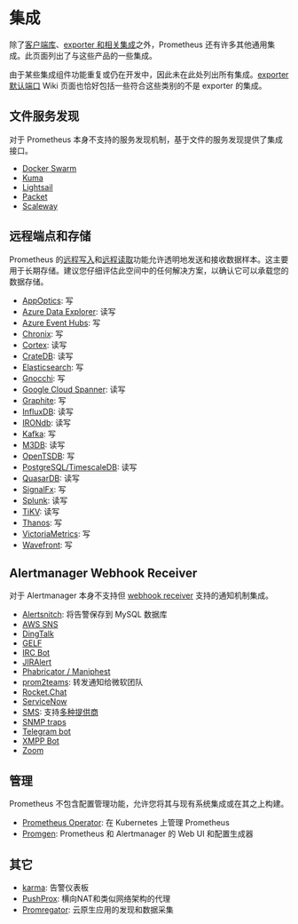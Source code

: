 # 集成

除了[客户端库](../instrumenting/clientlibs.md)、[exporter 和相关集成](../instrumenting/exporters.md)之外，Prometheus 还有许多其他通用集成。此页面列出了与这些产品的一些集成。

由于某些集成组件功能重复或仍在开发中，因此未在此处列出所有集成。[exporter 默认端口](https://github.com/prometheus/prometheus/wiki/Default-port-allocations) Wiki 页面也恰好包括一些符合这些类别的不是 exporter 的集成。

## 文件服务发现 <a href="#file-service-discovery" id="file-service-discovery"></a>

对于 Prometheus 本身不支持的服务发现机制，基于文件的服务发现提供了集成接口。

* [Docker Swarm](https://github.com/ContainerSolutions/prometheus-swarm-discovery)
* [Kuma](https://github.com/Kong/kuma/tree/master/app/kuma-prometheus-sd)
* [Lightsail](https://github.com/n888/prometheus-lightsail-sd)
* [Packet](https://github.com/packethost/prometheus-packet-sd)
* [Scaleway](https://github.com/scaleway/prometheus-scw-sd)

## 远程端点和存储 <a href="#remote-endpoints-and-storage" id="remote-endpoints-and-storage"></a>

Prometheus 的[远程写入](https://prometheus.io/docs/operating/configuration/#remote\_write)和[远程读取](https://prometheus.io/docs/operating/configuration/#remote\_read)功能允许透明地发送和接收数据样本。这主要用于长期存储。建议您仔细评估此空间中的任何解决方案，以确认它可以承载您的数据存储。

* [AppOptics](https://github.com/solarwinds/prometheus2appoptics): 写
* [Azure Data Explorer](https://github.com/cosh/PrometheusToAdx): 读写
* [Azure Event Hubs](https://github.com/bryanklewis/prometheus-eventhubs-adapter): 写
* [Chronix](https://github.com/ChronixDB/chronix.ingester): 写
* [Cortex](https://github.com/cortexproject/cortex): 读写
* [CrateDB](https://github.com/crate/crate\_adapter): 读写
* [Elasticsearch](https://github.com/infonova/prometheusbeat): 写
* [Gnocchi](https://gnocchi.xyz/prometheus.html): 写
* [Google Cloud Spanner](https://github.com/google/truestreet): 读写
* [Graphite](https://github.com/prometheus/prometheus/tree/master/documentation/examples/remote\_storage/remote\_storage\_adapter): 写
* [InfluxDB](https://docs.influxdata.com/influxdb/latest/supported\_protocols/prometheus): 读写
* [IRONdb](https://github.com/circonus-labs/irondb-prometheus-adapter): 读写
* [Kafka](https://github.com/Telefonica/prometheus-kafka-adapter): 写
* [M3DB](https://m3db.github.io/m3/integrations/prometheus): 读写
* [OpenTSDB](https://github.com/prometheus/prometheus/tree/master/documentation/examples/remote\_storage/remote\_storage\_adapter): 写
* [PostgreSQL/TimescaleDB](https://github.com/timescale/prometheus-postgresql-adapter): 读写
* [QuasarDB](https://doc.quasardb.net/master/user-guide/integration/prometheus.html): 读写
* [SignalFx](https://github.com/signalfx/metricproxy#prometheus): 写
* [Splunk](https://github.com/kebe7jun/ropee): 读写
* [TiKV](https://github.com/bragfoo/TiPrometheus): 读写
* [Thanos](https://github.com/thanos-io/thanos): 写
* [VictoriaMetrics](https://github.com/VictoriaMetrics/VictoriaMetrics): 写
* [Wavefront](https://github.com/wavefrontHQ/prometheus-storage-adapter): 写

## Alertmanager Webhook Receiver

对于 Alertmanager 本身不支持但 [webhook receiver](https://prometheus.io/docs/alerting/configuration/#webhook\_config) 支持的通知机制集成。

* [Alertsnitch](https://gitlab.com/yakshaving.art/alertsnitch): 将告警保存到 MySQL 数据库
* [AWS SNS](https://github.com/DataReply/alertmanager-sns-forwarder)
* [DingTalk](https://github.com/timonwong/prometheus-webhook-dingtalk)
* [GELF](https://github.com/b-com-software-basis/alertmanager2gelf)
* [IRC Bot](https://github.com/multimfi/bot)
* [JIRAlert](https://github.com/free/jiralert)
* [Phabricator / Maniphest](https://github.com/knyar/phalerts)
* [prom2teams](https://github.com/idealista/prom2teams): 转发通知给微软团队
* [Rocket.Chat](https://rocket.chat/docs/administrator-guides/integrations/prometheus/)
* [ServiceNow](https://github.com/FXinnovation/alertmanager-webhook-servicenow)
* [SMS](https://github.com/messagebird/sachet): 支持[多种提供商](https://github.com/messagebird/sachet/blob/master/examples/config.yaml)
* [SNMP traps](https://github.com/maxwo/snmp\_notifier)
* [Telegram bot](https://github.com/inCaller/prometheus\_bot)
* [XMPP Bot](https://github.com/jelmer/prometheus-xmpp-alerts)
* [Zoom](https://github.com/Code2Life/nodess-apps/tree/master/src/zoom-alert-2.0)

## 管理 <a href="#management" id="management"></a>

Prometheus 不包含配置管理功能，允许您将其与现有系统集成或在其之上构建。

* [Prometheus Operator](https://github.com/coreos/prometheus-operator): 在 Kubernetes 上管理 Prometheus
* [Promgen](https://github.com/line/promgen): Prometheus 和 Alertmanager 的 Web UI 和配置生成器

## 其它 <a href="#other" id="other"></a>

* [karma](https://github.com/prymitive/karma): 告警仪表板
* [PushProx](https://github.com/RobustPerception/PushProx): 横向NAT和类似网络架构的代理
* [Promregator](https://github.com/promregator/promregator): 云原生应用的发现和数据采集
